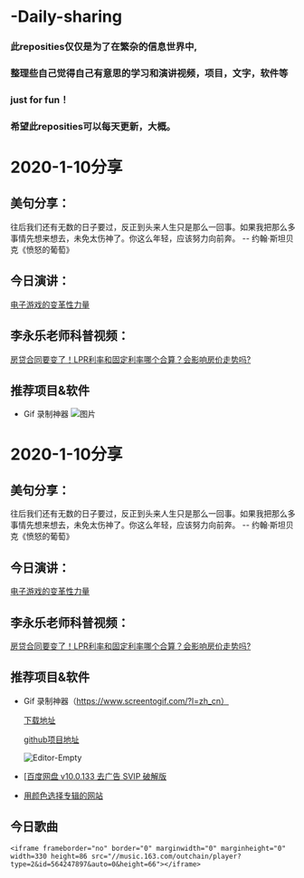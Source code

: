# -Daily-sharing
### 此reposities仅仅是为了在繁杂的信息世界中,   
### 整理些自己觉得自己有意思的学习和演讲视频，项目，文字，软件等   
### just for fun！   
### 希望此reposities可以每天更新，大概。

# 2020-1-10分享
## 美句分享：
往后我们还有无数的日子要过，反正到头来人生只是那么一回事。如果我把那么多事情先想来想去，未免太伤神了。你这么年轻，应该努力向前奔。   -- 约翰·斯坦贝克《愤怒的葡萄》

## 今日演讲：
[电子游戏的变革性力量](http://open.163.com/newview/movie/free?pid=MEQ4BOIRT&mid=MEQ4C5H1U)

## 李永乐老师科普视频：
[房贷合同要变了！LPR利率和固定利率哪个合算？会影响房价走势吗?](https://www.bilibili.com/video/av82411679?from=search&seid=15229134126983143487)

## 推荐项目&软件
- Gif 录制神器
![图片]()

# 2020-1-10分享

## 美句分享：

往后我们还有无数的日子要过，反正到头来人生只是那么一回事。如果我把那么多事情先想来想去，未免太伤神了。你这么年轻，应该努力向前奔。   -- 约翰·斯坦贝克《愤怒的葡萄》

## 今日演讲：

[电子游戏的变革性力量](http://open.163.com/newview/movie/free?pid=MEQ4BOIRT&mid=MEQ4C5H1U)

## 李永乐老师科普视频：

[房贷合同要变了！LPR利率和固定利率哪个合算？会影响房价走势吗?](https://www.bilibili.com/video/av82411679?from=search&seid=15229134126983143487)

## 推荐项目&软件

- Gif 录制神器（https://www.screentogif.com/?l=zh_cn）

  [下载地址](https://www.screentogif.com/?l=zh_cn)

  [github项目地址](https://github.com/NickeManarin/ScreenToGif)

  ![Editor-Empty](C:\Users\Administrator\Desktop\Editor-Empty.png)

- [[百度网盘 v10.0.133 去广告 SVIP 破解版](https://www.lanzous.com/i8hwa8f)
- [用颜色选择专辑的网站](http://predominant.ly/vibrant-purple)

## 今日歌曲

```
<iframe frameborder="no" border="0" marginwidth="0" marginheight="0" width=330 height=86 src="//music.163.com/outchain/player?type=2&id=564247897&auto=0&height=66"></iframe>
```
